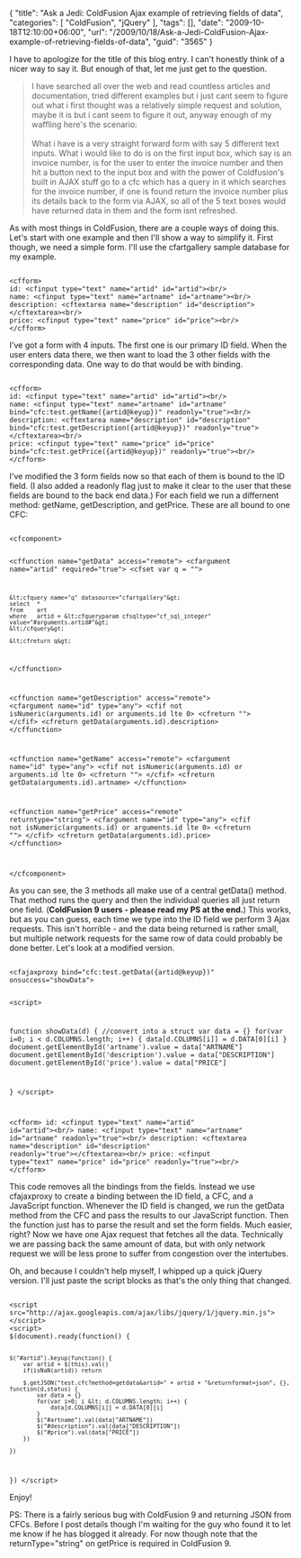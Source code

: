 {
	"title": "Ask a Jedi: ColdFusion Ajax example of retrieving fields of data",
	"categories": [
		"ColdFusion",
		"jQuery"
	],
	"tags": [],
	"date": "2009-10-18T12:10:00+06:00",
	"url": "/2009/10/18/Ask-a-Jedi-ColdFusion-Ajax-example-of-retrieving-fields-of-data",
	"guid": "3565"
}

I have to apologize for the title of this blog entry. I can't honestly think of a nicer way to say it. But enough of that, let me just get to the question.

<blockquote>
I have searched all over the web and read countless articles and documentation, tried different examples but i just cant seem to figure out what i first thought was a relatively simple request and solution, maybe it is but i cant seem to figure it out, anyway enough of my waffling here's the scenario:
<br/><br/>
What i have is a very straight forward form with say 5 different text inputs.
What i would like to do is on the first input box, which say is an invoice number, is for the user to enter the invoice number and then hit a button next to the input box and with the power of Coldfusion's built in AJAX stuff go to a cfc which has a query in it which searches for the invoice number, if one is found return the invoice number plus its details back to the form via AJAX, so all of the 5 text boxes would have returned data in them and the form isnt refreshed.
</blockquote>

As with most things in ColdFusion, there are a couple ways of doing this. Let's start with one example and then I'll show a way to simplify it. First though, we need a simple form. I'll use the cfartgallery sample database for my example.

<code>
&lt;cfform&gt;
id: &lt;cfinput type="text" name="artid" id="artid"&gt;&lt;br/&gt;
name: &lt;cfinput type="text" name="artname" id="artname"&gt;&lt;br/&gt;
description: &lt;cftextarea name="description" id="description"&gt;&lt;/cftextarea&gt;&lt;br/&gt;
price: &lt;cfinput type="text" name="price" id="price"&gt;&lt;br/&gt;
&lt;/cfform&gt;
</code>

I've got a form with 4 inputs. The first one is our primary ID field. When the user enters data there, we then want to load the 3 other fields with the corresponding data. One way to do that would be with binding. 

<code>
&lt;cfform&gt;
id: &lt;cfinput type="text" name="artid" id="artid"&gt;&lt;br/&gt;
name: &lt;cfinput type="text" name="artname" id="artname" bind="cfc:test.getName({artid@keyup})" readonly="true"&gt;&lt;br/&gt;
description: &lt;cftextarea name="description" id="description" bind="cfc:test.getDescription({artid@keyup})" readonly="true"&gt;&lt;/cftextarea&gt;&lt;br/&gt;
price: &lt;cfinput type="text" name="price" id="price" bind="cfc:test.getPrice({artid@keyup})" readonly="true"&gt;&lt;br/&gt;
&lt;/cfform&gt;
</code>

I've modified the 3 form fields now so that each of them is bound to the ID field. (I also added a readonly flag just to make it clear to the user that these fields are bound to the back end data.) For each field we run a differnent method: getName, getDescription, and getPrice. These are all bound to one CFC:

<code>
&lt;cfcomponent&gt;

&lt;cffunction name="getData" access="remote"&gt;
	&lt;cfargument name="artid" required="true"&gt;
	&lt;cfset var q = ""&gt;
	
	&lt;cfquery name="q" datasource="cfartgallery"&gt;
	select	*
	from	art
	where	artid = &lt;cfqueryparam cfsqltype="cf_sql_integer" value="#arguments.artid#"&gt;
	&lt;/cfquery&gt;
	
	&lt;cfreturn q&gt;
&lt;/cffunction&gt;

&lt;cffunction name="getDescription" access="remote"&gt;
	&lt;cfargument name="id" type="any"&gt;
	&lt;cfif not isNumeric(arguments.id) or arguments.id lte 0&gt;
		&lt;cfreturn ""&gt;
	&lt;/cfif&gt;
	&lt;cfreturn getData(arguments.id).description&gt;
&lt;/cffunction&gt;

&lt;cffunction name="getName" access="remote"&gt;
	&lt;cfargument name="id" type="any"&gt;
	&lt;cfif not isNumeric(arguments.id) or arguments.id lte 0&gt;
		&lt;cfreturn ""&gt;
	&lt;/cfif&gt;
	&lt;cfreturn getData(arguments.id).artname&gt;
&lt;/cffunction&gt;

&lt;cffunction name="getPrice" access="remote" returntype="string"&gt;
	&lt;cfargument name="id" type="any"&gt;
	&lt;cfif not isNumeric(arguments.id) or arguments.id lte 0&gt;
		&lt;cfreturn ""&gt;
	&lt;/cfif&gt;
	&lt;cfreturn getData(arguments.id).price&gt;
&lt;/cffunction&gt;

&lt;/cfcomponent&gt;
</code>

As you can see, the 3 methods all make use of a central getData() method. That method runs the query and then the individual queries all just return one field. (<b>ColdFusion 9 users - please read my PS at the end.</b>) This works, but as you can guess, each time we type into the ID field we perform 3 Ajax requests. This isn't horrible - and the data being returned is rather small, but multiple network requests for the same row of data could probably be done better. Let's look at a modified version.

<code>
&lt;cfajaxproxy bind="cfc:test.getData({artid@keyup})" onsuccess="showData"&gt;

&lt;script&gt;

function showData(d) {
	//convert into a struct
	var data = {}
	for(var i=0; i &lt; d.COLUMNS.length; i++) {
		data[d.COLUMNS[i]] = d.DATA[0][i]
	}
	document.getElementById('artname').value = data["ARTNAME"]
	document.getElementById('description').value = data["DESCRIPTION"]
	document.getElementById('price').value = data["PRICE"]
	
}
&lt;/script&gt;

&lt;cfform&gt;
id: &lt;cfinput type="text" name="artid" id="artid"&gt;&lt;br/&gt;
name: &lt;cfinput type="text" name="artname" id="artname" readonly="true"&gt;&lt;br/&gt;
description: &lt;cftextarea name="description" id="description" readonly="true"&gt;&lt;/cftextarea&gt;&lt;br/&gt;
price: &lt;cfinput type="text" name="price" id="price" readonly="true"&gt;&lt;br/&gt;
&lt;/cfform&gt;
</code>

This code removes all the bindings from the fields. Instead we use cfajaxproxy to create a binding between the ID field, a CFC, and a JavaScript function. Whenever the ID field is changed, we run the getData method from the CFC and pass the results to our JavaScript function. Then the function just has to parse the result and set the form fields. Much easier, right? Now we have one Ajax request that fetches all the data. Technically we are passing back the same amount of data, but with only network request we will be less prone to suffer from congestion over the intertubes. 

Oh, and because I couldn't help myself, I whipped up a quick jQuery version. I'll just paste the script blocks as that's the only thing that changed.

<code>
&lt;script src="http://ajax.googleapis.com/ajax/libs/jquery/1/jquery.min.js"&gt;&lt;/script&gt;
&lt;script&gt;
$(document).ready(function() {

	$("#artid").keyup(function() {
		var artid = $(this).val()
		if(isNaN(artid)) return
		
		$.getJSON("test.cfc?method=getdata&artid=" + artid + "&returnformat=json", {}, function(d,status) {
			var data = {}
			for(var i=0; i &lt; d.COLUMNS.length; i++) {
				data[d.COLUMNS[i]] = d.DATA[0][i]
			}
			$("#artname").val(data["ARTNAME"])
			$("#description").val(data["DESCRIPTION"])
			$("#price").val(data["PRICE"])
		})

	})
})
&lt;/script&gt;
</code>

Enjoy!

PS: There is a fairly serious bug with ColdFusion 9 and returning JSON from CFCs. Before I post details though I'm waiting for the guy who found it to let me know if he has blogged it already. For now though note that the returnType="string" on getPrice is required in ColdFusion 9.
